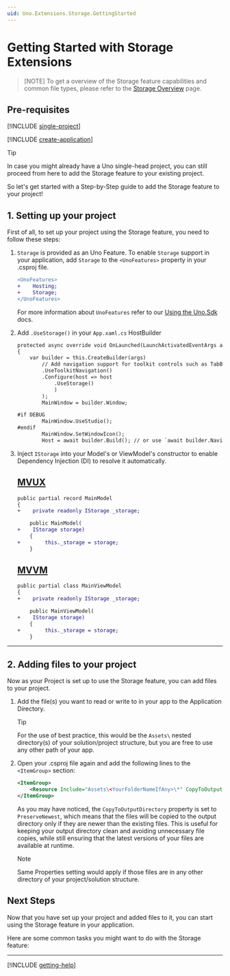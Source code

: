 ```yaml
---
uid: Uno.Extensions.Storage.GettingStarted
---
```


# Getting Started with Storage Extensions

> [NOTE]
> To get a overview of the Storage feature capabilities and common file types, please refer to the [Storage Overview](xref:Uno.Extensions.Storage.Overview) page.

## Pre-requisites

[!INCLUDE [single-project](../includes/single-project.md)]

[!INCLUDE [create-application](../includes/create-application.md)]

> [!TIP]
> In case you might already have a Uno single-head project, you can still proceed from here to add the Storage feature to your existing project.

So let's get started with a Step-by-Step guide to add the Storage feature to your project!

## 1. Setting up your project

First of all, to set up your project using the Storage feature, you need to follow these steps:

1. `Storage` is provided as an Uno Feature. To enable `Storage` support in your application, add `Storage` to the `<UnoFeatures>` property in your .csproj file.

    ```diff
    <UnoFeatures>
    +    Hosting;
    +    Storage;
    </UnoFeatures>
    ```

    For more information about `UnoFeatures` refer to our [Using the Uno.Sdk](xref:Uno.Features.Uno.Sdk) docs.

2. Add `.UseStorage()` in your `App.xaml.cs` HostBuilder

    ```diff
    protected async override void OnLaunched(LaunchActivatedEventArgs args)
    {
        var builder = this.CreateBuilder(args)
            // Add navigation support for toolkit controls such as TabBar and NavigationView
            .UseToolkitNavigation()
            .Configure(host => host
                .UseStorage()
                )
            );
            MainWindow = builder.Window;

    #if DEBUG
            MainWindow.UseStudio();
    #endif
            MainWindow.SetWindowIcon();
            Host = await builder.Build(); // or use `await builder.NavigateAsync<Shell>();` if you want to use Uno.Extensions.Navigation

    ```

3. Inject `IStorage` into your Model's or ViewModel's constructor to enable Dependency Injection (DI) to resolve it automatically.

   ## [MVUX](#tab/mvux)

    ```diff
    public partial record MainModel
    {
    +    private readonly IStorage _storage;

        public MainModel(
    +    IStorage storage)
        {
    +        this._storage = storage;
        }
    ```

   ## [MVVM](#tab/mvvm)

    ```diff
    public partial class MainViewModel
    {
    +    private readonly IStorage _storage;

        public MainViewModel(
    +    IStorage storage)
        {
    +        this._storage = storage;
        }
    ```

---

## 2. Adding files to your project


Now as your Project is set up to use the Storage feature, you can add files to your project.

1. Add the file(s) you want to read or write to in your app to the Application Directory.

    > [!TIP]
    > For the use of best practice, this would be the `Assets\` nested directory(s) of your solution/project structure, but you are free to use any other path of your app.

2. Open your .csproj file again and add the following lines to the `<ItemGroup>` section:

    ```xml
    <ItemGroup>
        <Resource Include="Assets\<YourFolderNameIfAny>\*" CopyToOutputDirectory="PreserveNewest" />
    </ItemGroup>
    ```

    As you may have noticed, the `CopyToOutputDirectory` property is set to `PreserveNewest`, which means that the files will be copied to the output directory only if they are newer than the existing files. This is useful for keeping your output directory clean and avoiding unnecessary file copies, while still ensuring that the latest versions of your files are available at runtime.

    > [!NOTE]
    > Same Properties setting would apply if those files are in any other directory of your project/solution structure.

## Next Steps

Now that you have set up your project and added files to it, you can start using the Storage feature in your application.

Here are some common tasks you might want to do with the Storage feature:

---
[!INCLUDE [getting-help](./includes/getting-help.md)]
